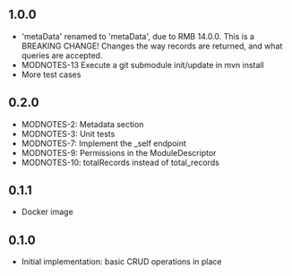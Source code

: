 ## 1.0.0
 * 'metaData' renamed to 'metaData', due to RMB 14.0.0. This is a BREAKING CHANGE!
   Changes the way records are returned, and what queries are accepted.
 * MODNOTES-13	Execute a git submodule init/update in mvn install
 * More test cases

## 0.2.0
 * MODNOTES-2: Metadata section
 * MODNOTES-3: Unit tests
 * MODNOTES-7: Implement the _self endpoint
 * MODNOTES-9: Permissions in the ModuleDescriptor
 * MODNOTES-10: totalRecords instead of total_records

## 0.1.1
* Docker image

## 0.1.0
* Initial implementation: basic CRUD operations in place

